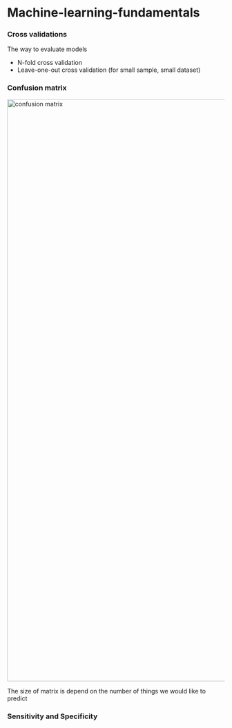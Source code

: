# Machine-learning-fundamentals

### Cross validations

The way to evaluate models
- N-fold cross validation
- Leave-one-out cross validation (for small sample, small dataset)

### Confusion matrix
<img width="1348" alt="confusion matrix" src="https://user-images.githubusercontent.com/10975154/218751202-2538e507-a153-4936-ae1d-a8d05e385da9.png">

The size of matrix is depend on the number of things we would like to predict

### Sensitivity and Specificity
